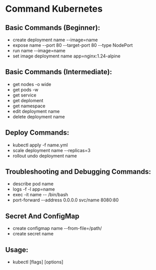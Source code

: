 # Command Kubernetes

## Basic Commands (Beginner):
- create deployment name --image=name
- expose name --port 80 --target-port 80 --type NodePort
- run name --image=name
- set image deployment name app=nginx:1.24-alpine

## Basic Commands (Intermediate):
- get nodes -o wide
- get pods -w
- get service
- get deploment
- get namespace
- edit deployment name
- delete deployment name

## Deploy Commands:
- kubectl apply -f name.yml
- scale deployment name --replicas=3
- rollout undo deployment name

## Troubleshooting and Debugging Commands:
- describe pod name
- logs -f -l app=name
- exec -it name -- /bin/bash
- port-forward --address 0.0.0.0 svc/name 8080:80

## Secret And ConfigMap
-  create configmap name --from-file=/path/
- create secret name 

## Usage:
- kubectl [flags] [options]